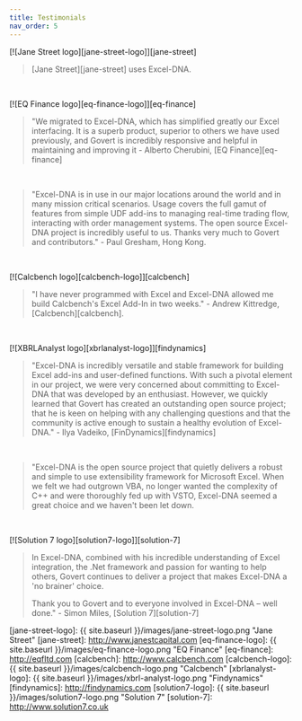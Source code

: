 ```yaml
---
title: Testimonials
nav_order: 5
---
```

[![Jane Street logo][jane-street-logo]][jane-street]
>[Jane Street][jane-street] uses Excel-DNA.

<br>

[![EQ Finance logo][eq-finance-logo]][eq-finance]
>"We migrated to Excel-DNA, which has simplified greatly our Excel interfacing. It is a superb product, superior to others we have used previously, and Govert is incredibly responsive and helpful in maintaining and improving it - Alberto Cherubini, [EQ Finance][eq-finance]

<br>

>"Excel-DNA is in use in our major locations around the world and in many mission critical scenarios. Usage covers the full gamut of features from simple UDF add-ins to managing real-time trading flow, interacting with order management systems. The open source Excel-DNA project is incredibly useful to us. Thanks very much to Govert and contributors." - Paul Gresham, Hong Kong.

<br>

[![Calcbench logo][calcbench-logo]][calcbench]
>"I have never programmed with Excel and Excel-DNA allowed me build Calcbench's Excel Add-In in two weeks." - Andrew Kittredge, [Calcbench][calcbench].

<br>

[![XBRLAnalyst logo][xbrlanalyst-logo]][findynamics]
>"Excel-DNA is incredibly versatile and stable framework for building Excel add-ins and user-defined functions. With such a pivotal element in our project, we were very concerned about committing to Excel-DNA that was developed by an enthusiast. However, we quickly learned that Govert has created an outstanding open source project; that he is keen on helping with any challenging questions and that the community is active enough to sustain a healthy evolution of Excel-DNA." - Ilya Vadeiko, [FinDynamics][findynamics]

<br>

>"Excel-DNA is the open source project that quietly delivers a robust and simple to use extensibility framework for Microsoft Excel. When we felt we had outgrown VBA, no longer wanted the complexity of C++ and were thoroughly fed up with VSTO, Excel-DNA seemed a great choice and we haven't been let down.

<br>

[![Solution 7 logo][solution7-logo]][solution-7]
>In Excel-DNA, combined with his incredible understanding of Excel integration, the .Net framework and passion for wanting to help others, Govert continues to deliver a project that makes Excel-DNA a 'no brainer' choice.
>
>Thank you to Govert and to everyone involved in Excel-DNA – well done." - Simon Miles, [Solution 7][solution-7]

[jane-street-logo]: {{ site.baseurl }}/images/jane-street-logo.png "Jane Street"
[jane-street]: http://www.janestcapital.com
[eq-finance-logo]: {{ site.baseurl }}/images/eq-finance-logo.png "EQ Finance"
[eq-finance]: http://eqfltd.com
[calcbench]: http://www.calcbench.com
[calcbench-logo]: {{ site.baseurl }}/images/calcbench-logo.png "Calcbench"
[xbrlanalyst-logo]: {{ site.baseurl }}/images/xbrl-analyst-logo.png "Findynamics"
[findynamics]: http://findynamics.com
[solution7-logo]: {{ site.baseurl }}/images/solution7-logo.png "Solution 7"
[solution-7]: http://www.solution7.co.uk